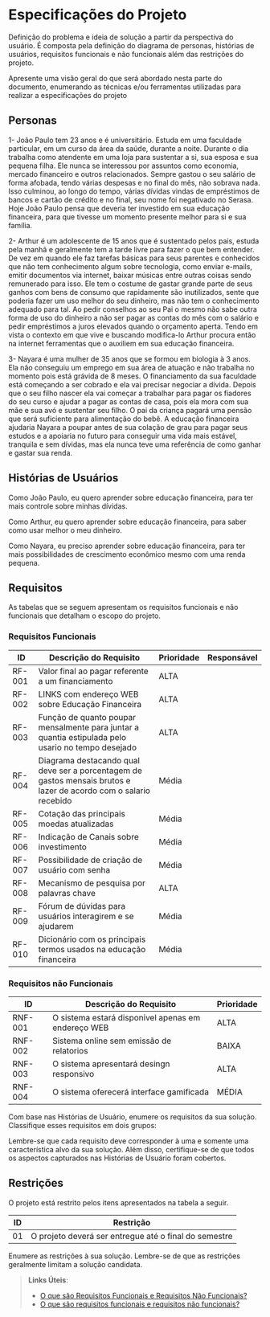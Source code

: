 # Especificações do Projeto

Definição do problema e ideia de solução a partir da perspectiva do usuário. É composta pela definição do  diagrama de personas, histórias de usuários, requisitos funcionais e não funcionais além das restrições do projeto.

Apresente uma visão geral do que será abordado nesta parte do documento, enumerando as técnicas e/ou ferramentas utilizadas para realizar a especificações do projeto

## Personas

1- João Paulo tem 23 anos e é universitário. Estuda em uma faculdade particular, em um curso da área da saúde, durante a noite. Durante o dia trabalha como atendente em uma loja para sustentar a si, sua esposa e sua pequena filha. Ele nunca se interessou por assuntos como economia, mercado financeiro e outros relacionados. Sempre gastou o seu salário de forma afobada, tendo várias despesas e no final do mês, não sobrava nada. Isso culminou, ao longo do tempo, várias dívidas vindas de empréstimos de bancos e cartão de crédito e no final, seu nome foi negativado no Serasa. Hoje João Paulo pensa que deveria ter investido em sua educação financeira, para que tivesse um momento presente melhor para si e sua família. 

2- Arthur é um adolescente de 15 anos que é sustentado pelos pais, estuda pela manhã e geralmente tem a tarde livre para fazer o que bem entender. De vez em quando ele faz tarefas básicas para seus parentes e conhecidos que não tem conhecimento algum sobre tecnologia, como enviar e-mails, emitir documentos via internet, baixar músicas entre outras coisas sendo remunerado para isso.  Ele tem o costume de gastar grande parte de seus ganhos com bens de consumo que rapidamente são inutilizados, sente que poderia fazer um uso melhor do seu dinheiro, mas não tem o conhecimento adequado para tal. Ao pedir conselhos ao seu Pai o mesmo não sabe outra forma de uso  do dinheiro a não ser pagar as contas do mês com o salário e pedir empréstimos a juros elevados quando o orçamento aperta. Tendo em vista o contexto em que vive e buscando modifica-lo Arthur procura então na internet ferramentas que o auxiliem em sua educação financeira.

3- Nayara é uma mulher de 35 anos que se formou em biologia à 3 anos. Ela não conseguiu um emprego em sua área de atuação e não trabalha no momento pois está grávida de 8 meses. O financiamento da sua faculdade está começando a ser cobrado e ela vai precisar negociar a dívida. Depois que o seu filho nascer ela vai começar a trabalhar para pagar os fiadores do seu curso e ajudar a pagar as contas de casa, pois ela mora com sua mãe e sua avó e sustentar seu filho. O pai da criança pagará uma pensão que será suficiente para alimentação do bebê. A educação financeira ajudaria Nayara a poupar antes de sua colação de grau para pagar seus estudos e a apoiaria no futuro para conseguir uma vida mais estável, tranquila e sem dívidas, mas ela nunca teve uma referência de como ganhar e gastar sua renda.


## Histórias de Usuários

Como João Paulo, eu quero aprender sobre educação financeira, para ter mais controle sobre minhas dívidas.

Como Arthur, eu quero aprender sobre educação financeira, para saber como usar melhor o meu dinheiro.

Como Nayara, eu preciso aprender sobre educação financeira, para ter mais possibilidades de crescimento econômico mesmo com uma renda pequena.


## Requisitos

As tabelas que se seguem apresentam os requisitos funcionais e não funcionais que detalham o escopo do projeto.

### Requisitos Funcionais

|ID    | Descrição do Requisito  | Prioridade | Responsável |
|------|-----------------------------------------|----| ----|
|RF-001| Valor final ao pagar referente a um financiamento | ALTA |  | 
|RF-002| LINKS com endereço WEB sobre Educação Financeira   | ALTA | |
|RF-003| Função de quanto poupar mensalmente para juntar a quantia estipulada pelo usario no tempo desejado  | ALTA | |
|RF-004| Diagrama destacando qual deve ser a porcentagem de gastos mensais brutos e lazer de acordo com o salario recebido  | Média | 
|RF-005| Cotação das principais moedas atualizadas  | Média | |
|RF-006| Indicação de Canais sobre investimento | Média | |
|RF-007| Possibilidade de criação de usuário com senha | Média| |
|RF-008| Mecanismo de pesquisa por palavras chave | ALTA| |
|RF-009| Fórum de dúvidas para usuários interagirem e se ajudarem | Média| |
|RF-010| Dicionário com os principais termos usados na educação financeira | Média| |


### Requisitos não Funcionais

|ID     | Descrição do Requisito  |Prioridade |
|-------|-------------------------|----|
|RNF-001| O sistema estará disponivel apenas em endereço WEB | ALTA | 
|RNF-002| Sistema online sem emissão de relatorios |  BAIXA | 
|RNF-003| O sistema apresentará desingn responsivo | ALTA |
|RNF-004| O sistema oferecerá interface gamificada | MÉDIA |

Com base nas Histórias de Usuário, enumere os requisitos da sua solução. Classifique esses requisitos em dois grupos:


Lembre-se que cada requisito deve corresponder à uma e somente uma
característica alvo da sua solução. Além disso, certifique-se de que
todos os aspectos capturados nas Histórias de Usuário foram cobertos.

## Restrições

O projeto está restrito pelos itens apresentados na tabela a seguir.

|ID| Restrição                                             |
|--|-------------------------------------------------------|
|01| O projeto deverá ser entregue até o final do semestre |



Enumere as restrições à sua solução. Lembre-se de que as restrições geralmente limitam a solução candidata.

> **Links Úteis**:
> - [O que são Requisitos Funcionais e Requisitos Não Funcionais?](https://codificar.com.br/requisitos-funcionais-nao-funcionais/)
> - [O que são requisitos funcionais e requisitos não funcionais?](https://analisederequisitos.com.br/requisitos-funcionais-e-requisitos-nao-funcionais-o-que-sao/)
